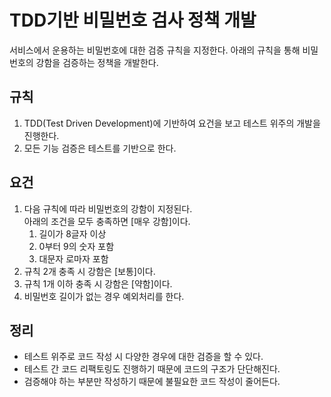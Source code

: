 # TDD기반 비밀번호 검사 정책 개발

서비스에서 운용하는 비밀번호에 대한 검증 규칙을 지정한다.
아래의 규칙을 통해 비밀번호의 강함을 검증하는 정책을 개발한다.

## 규칙
1. TDD(Test Driven Development)에 기반하여 요건을 보고 테스트 위주의 개발을 진행한다.
2. 모든 기능 검증은 테스트를 기반으로 한다.

## 요건
1. 다음 규칙에 따라 비밀번호의 강함이 지정된다. \
아래의 조건을 모두 충족하면 [매우 강함]이다.
   1. 길이가 8글자 이상
   2. 0부터 9의 숫자 포함
   3. 대문자 로마자 포함
2. 규칙 2개 충족 시 강함은 [보통]이다.
3. 규칙 1개 이하 충족 시 강함은 [약함]이다.
4. 비밀번호 길이가 없는 경우 예외처리를 한다.


## 정리
- 테스트 위주로 코드 작성 시 다양한 경우에 대한 검증을 할 수 있다.
- 테스트 간 코드 리팩토링도 진행하기 때문에 코드의 구조가 단단해진다.
- 검증해야 하는 부분만 작성하기 때문에 불필요한 코드 작성이 줄어든다.
